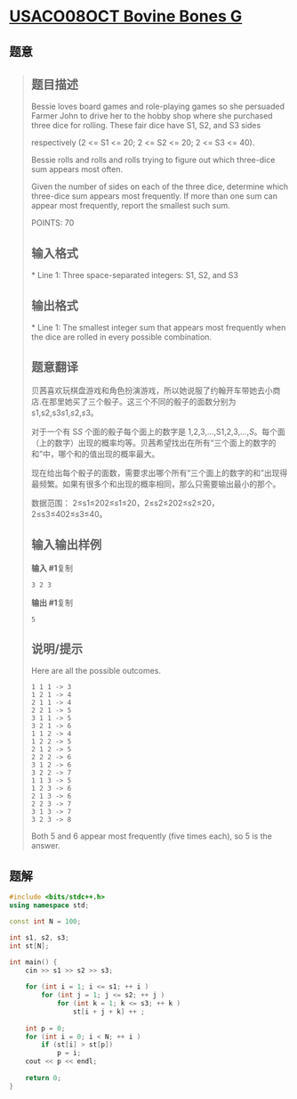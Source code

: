 #  [USACO08OCT Bovine Bones G](https://www.luogu.com.cn/problem/P2911)

## 题意

>   ## 题目描述
>
>   Bessie loves board games and role-playing games so she persuaded Farmer John to drive her to the hobby shop where she purchased three dice for rolling. These fair dice have S1, S2, and S3 sides
>
>   respectively (2 <= S1 <= 20; 2 <= S2 <= 20; 2 <= S3 <= 40).
>
>   Bessie rolls and rolls and rolls trying to figure out which three-dice sum appears most often.
>
>   Given the number of sides on each of the three dice, determine which three-dice sum appears most frequently. If more than one sum can appear most frequently, report the smallest such sum.
>
>   POINTS: 70
>
>   ## 输入格式
>
>   \* Line 1: Three space-separated integers: S1, S2, and S3
>
>   ## 输出格式
>
>   \* Line 1: The smallest integer sum that appears most frequently when the dice are rolled in every possible combination.
>
>   ## 题意翻译
>
>   贝茜喜欢玩棋盘游戏和角色扮演游戏，所以她说服了约翰开车带她去小商店.在那里她买了三个骰子。这三个不同的骰子的面数分别为 s1,s2,s3*s*1,*s*2,*s*3。
>
>   对于一个有 S*S* 个面的骰子每个面上的数字是 1,2,3,…,S1,2,3,…,*S*。每个面（上的数字）出现的概率均等。贝茜希望找出在所有“三个面上的数字的和”中，哪个和的值出现的概率最大。
>
>   现在给出每个骰子的面数，需要求出哪个所有“三个面上的数字的和”出现得最频繁。如果有很多个和出现的概率相同，那么只需要输出最小的那个。
>
>   数据范围： 2≤s1≤202≤*s*1≤20，2≤s2≤202≤*s*2≤20，2≤s3≤402≤*s*3≤40。
>
>   ## 输入输出样例
>
>   **输入 #1**复制
>
>   ```
>   3 2 3 
>   ```
>
>   **输出 #1**复制
>
>   ```
>   5 
>   ```
>
>   ## 说明/提示
>
>   Here are all the possible outcomes.
>
>   ```
>   1 1 1 -> 3  
>   1 2 1 -> 4  
>   2 1 1 -> 4  
>   2 2 1 -> 5  
>   3 1 1 -> 5  
>   3 2 1 -> 6 
>   1 1 2 -> 4  
>   1 2 2 -> 5  
>   2 1 2 -> 5  
>   2 2 2 -> 6  
>   3 1 2 -> 6  
>   3 2 2 -> 7 
>   1 1 3 -> 5  
>   1 2 3 -> 6  
>   2 1 3 -> 6  
>   2 2 3 -> 7  
>   3 1 3 -> 7  
>   3 2 3 -> 8
>   ```
>
>   Both 5 and 6 appear most frequently (five times each), so 5 is the answer.

## 题解



```c++
#include <bits/stdc++.h>
using namespace std;

const int N = 100;

int s1, s2, s3;
int st[N];

int main() {
    cin >> s1 >> s2 >> s3;
    
    for (int i = 1; i <= s1; ++ i )
        for (int j = 1; j <= s2; ++ j )
            for (int k = 1; k <= s3; ++ k )
                st[i + j + k] ++ ;
    
    int p = 0;
    for (int i = 0; i < N; ++ i )
        if (st[i] > st[p])
            p = i;
    cout << p << endl;
    
    return 0;
}
```



```python3

```

